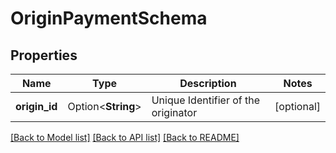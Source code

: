 # OriginPaymentSchema

## Properties

Name | Type | Description | Notes
------------ | ------------- | ------------- | -------------
**origin_id** | Option<**String**> | Unique Identifier of the originator | [optional]

[[Back to Model list]](../README.md#documentation-for-models) [[Back to API list]](../README.md#documentation-for-api-endpoints) [[Back to README]](../README.md)



